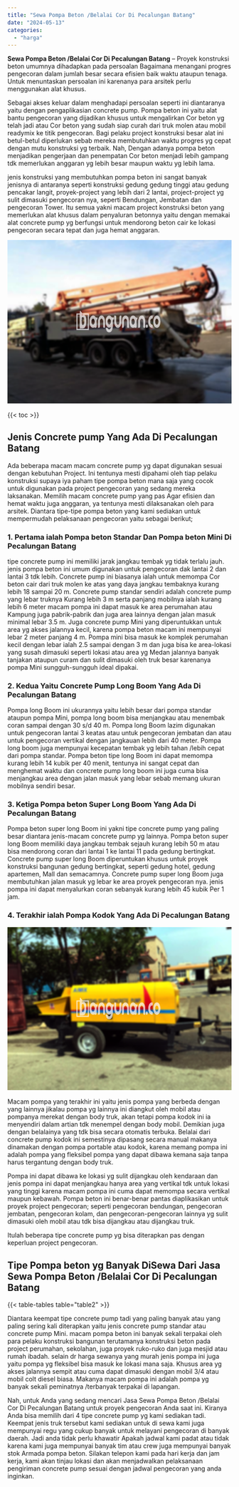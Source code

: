 ```yaml
---
title: "Sewa Pompa Beton /Belalai Cor Di Pecalungan Batang"
date: "2024-05-13"
categories: 
  - "harga"
---
```


**Sewa Pompa Beton /Belalai Cor Di Pecalungan Batang** – Proyek konstruksi beton umumnya dihadapkan pada persoalan Bagaimana menangani progres pengecoran dalam jumlah besar secara efisien baik waktu ataupun tenaga. Untuk menuntaskan persoalan ini karenanya para arsitek perlu menggunakan alat khusus.

Sebagai akses keluar dalam menghadapi persoalan seperti ini diantaranya yaitu dengan pengaplikasian concrete pump. Pompa beton ini yaitu alat bantu pengecoran yang dijadikan khusus untuk mengalirkan Cor beton yg telah jadi atau Cor beton yang sudah siap curah dari truk molen atau mobil readymix ke titik pengecoran. Bagi pelaku project konstruksi besar alat ini betul-betul diperlukan sebab mereka membutuhkan waktu progres yg cepat dengan mutu konstruksi yg terbaik. Nah, Dengan adanya pompa beton menjadikan pengerjaan dan penempatan Cor beton menjadi lebih gampang tdk memerlukan anggaran yg lebih besar maupun waktu yg lebih lama.

jenis konstruksi yang membutuhkan pompa beton ini sangat banyak jenisnya di antaranya seperti konstruksi gedung gedung tinggi atau gedung pencakar langit, proyek-project yang lebih dari 2 lantai, project-project yg sulit dimasuki pengecoran nya, seperti Bendungan, Jembatan dan pengecoran Tower. Itu semua yakni macam project konstruksi beton yang memerlukan alat khusus dalam penyaluran betonnya yaitu dengan memakai alat concrete pump yg berfungsi untuk mendorong beton cair ke lokasi pengecoran secara tepat dan juga hemat anggaran.

![Sewa Pompa Beton /Belalai Cor Di Pecalungan Batang](/images/sewa-concrete-pump-40.png)

{{< toc >}}

## Jenis Concrete pump Yang Ada Di Pecalungan Batang

Ada beberapa macam macam concrete pump yg dapat digunakan sesuai dengan kebutuhan Project. Ini tentunya mesti dipahami oleh tiap pelaku konstruksi supaya iya paham tipe pompa beton mana saja yang cocok untuk digunakan pada project pengecoran yang sedang mereka laksanakan. Memilih macam concrete pump yang pas Agar efisien dan hemat waktu juga anggaran, ya tentunya mesti dilaksanakan oleh para arsitek. Diantara tipe-tipe pompa beton yang kami sediakan untuk mempermudah pelaksanaan pengecoran yaitu sebagai berikut;

### 1\. Pertama ialah Pompa beton Standar Dan Pompa beton Mini Di Pecalungan Batang

tipe concrete pump ini memiliki jarak jangkau tembak yg tidak terlalu jauh. jenis pompa beton ini umum digunakan untuk pengecoran dak lantai 2 dan lantai 3 tdk lebih. Concrete pump ini biasanya ialah untuk memompa Cor beton cair dari truk molen ke atas yang daya jangkau tembaknya kurang lebih 18 sampai 20 m. Concrete pump standar sendiri adalah concrete pump yang lebar truknya Kurang lebih 3 m serta panjang mobilnya ialah kurang lebih 6 meter macam pompa ini dapat masuk ke area perumahan atau Kampung juga pabrik-pabrik dan juga area lainnya dengan jalan masuk minimal lebar 3.5 m. Juga concrete pump Mini yang diperuntukkan untuk area yg akses jalannya kecil, karena pompa beton macam ini mempunyai lebar 2 meter panjang 4 m. Pompa mini bisa masuk ke komplek perumahan kecil dengan lebar ialah 2.5 sampai dengan 3 m dan juga bisa ke area-lokasi yang susah dimasuki seperti lokasi atau area yg Medan jalannya banyak tanjakan ataupun curam dan sulit dimasuki oleh truk besar karenanya pompa Mini sungguh-sungguh ideal dipakai.

### 2\. Kedua Yaitu Concrete Pump Long Boom Yang Ada Di Pecalungan Batang

Pompa long Boom ini ukurannya yaitu lebih besar dari pompa standar ataupun pompa Mini, pompa long boom bisa menjangkau atau menembak coran sampai dengan 30 s/d 40 m. Pompa long Boom lazim digunakan untuk pengecoran lantai 3 keatas atau untuk pengecoran jembatan dan atau untuk pengecoran vertikal dengan jangkauan lebih dari 40 meter. Pompa long boom juga mempunyai kecepatan tembak yg lebih tahan /lebih cepat dari pompa standar. Pompa beton tipe long Boom ini dapat memompa kurang lebih 14 kubik per 40 menit, tentunya ini sangat cepat dan menghemat waktu dan concrete pump long boom ini juga cuma bisa menjangkau area dengan jalan masuk yang lebar sebab memang ukuran mobilnya sendiri besar.

### 3\. Ketiga Pompa beton Super Long Boom Yang Ada Di Pecalungan Batang

Pompa beton super long Boom ini yakni tipe concrete pump yang paling besar diantara jenis-macam concrete pump yg lainnya. Pompa beton super long Boom memiliki daya jangkau tembak sejauh kurang lebih 50 m atau bisa mendorong coran dari lantai 1 ke lantai 11 pada gedung bertingkat. Concrete pump super long Boom diperuntukan khusus untuk proyek konstruksi bangunan gedung bertingkat, seperti gedung hotel, gedung apartemen, Mall dan semacamnya. Concrete pump super long Boom juga membutuhkan jalan masuk yg lebar ke area proyek pengecoran nya. jenis pompa ini dapat menyalurkan coran sebanyak kurang lebih 45 kubik Per 1 jam.

### 4\. Terakhir ialah Pompa Kodok Yang Ada Di Pecalungan Batang

![Sewa Pompa Beton /Belalai Cor Di Pecalungan Batang](/images/sewa-concrete-pump-02.png)

Macam pompa yang terakhir ini yaitu jenis pompa yang berbeda dengan yang lainnya jikalau pompa yg lainnya ini diangkut oleh mobil atau pompanya merekat dengan body truk, akan tetapi pompa kodok ini ia menyendiri dalam artian tdk menempel dengan body mobil. Demikian juga dengan belalainya yang tdk bisa secara otomatis terbuka. Belalai dari concrete pump kodok ini semestinya dipasang secara manual makanya dinamakan dengan pompa portable atau kodok, karena memang pompa ini adalah pompa yang fleksibel pompa yang dapat dibawa kemana saja tanpa harus tergantung dengan body truk.

Pompa ini dapat dibawa ke lokasi yg sulit dijangkau oleh kendaraan dan jenis pompa ini dapat menjangkau hanya area yang vertikal tdk untuk lokasi yang tinggi karena macam pompa ini cuma dapat memompa secara vertikal maupun kebawah. Pompa beton ini benar-benar pantas diaplikasikan untuk proyek project pengecoran; seperti pengecoran bendungan, pengecoran jembatan, pengecoran kolam, dan pengecoran-pengecoran lainnya yg sulit dimasuki oleh mobil atau tdk bisa dijangkau atau dijangkau truk.

Itulah beberapa tipe concrete pump yg bisa diterapkan pas dengan keperluan project pengecoran.

## Tipe Pompa beton yg Banyak DiSewa Dari Jasa Sewa Pompa Beton /Belalai Cor Di Pecalungan Batang

{{< table-tables table="table2" >}}

Diantara keempat tipe concrete pump tadi yang paling banyak atau yang paling sering kali diterapkan yaitu jenis concrete pump standar atau concrete pump Mini. macam pompa beton ini banyak sekali terpakai oleh para pelaku konstruksi bangunan terutamanya konstruksi beton pada project perumahan, sekolahan, juga proyek ruko-ruko dan juga mesjid atau rumah ibadah. selain dr harga sewanya yang murah jenis pompa ini juga yaitu pompa yg fleksibel bisa masuk ke lokasi mana saja. Khusus area yg akses jalannya sempit atau cuma dapat dimasuki dengan mobil 3/4 atau mobil colt diesel biasa. Makanya macam pompa ini adalah pompa yg banyak sekali peminatnya /terbanyak terpakai di lapangan.

Nah, untuk Anda yang sedang mencari Jasa Sewa Pompa Beton /Belalai Cor Di Pecalungan Batang untuk proyek pengecoran Anda saat ini. Kiranya Anda bisa memilih dari 4 tipe concrete pump yg kami sediakan tadi. Keempat jenis truk tersebut kami sediakan untuk di sewa kami juga mempunyai regu yang cukup banyak untuk melayani pengecoran di banyak daerah. Jadi anda tidak perlu khawatir Apakah jadwal kami padat atau tidak karena kami juga mempunyai banyak tim atau crew juga mempunyai banyak stok Armada pompa beton. Silakan telepon kami pada hari kerja dan jam kerja, kami akan tinjau lokasi dan akan menjadwalkan pelaksanaan pengiriman concrete pump sesuai dengan jadwal pengecoran yang anda inginkan.
